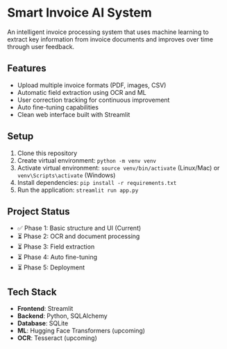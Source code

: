 # Smart Invoice AI System

An intelligent invoice processing system that uses machine learning to extract key information from invoice documents and improves over time through user feedback.

## Features

- Upload multiple invoice formats (PDF, images, CSV)
- Automatic field extraction using OCR and ML
- User correction tracking for continuous improvement
- Auto fine-tuning capabilities
- Clean web interface built with Streamlit

## Setup

1. Clone this repository
2. Create virtual environment: `python -m venv venv`
3. Activate virtual environment: `source venv/bin/activate` (Linux/Mac) or `venv\Scripts\activate` (Windows)
4. Install dependencies: `pip install -r requirements.txt`
5. Run the application: `streamlit run app.py`

## Project Status

- ✅ Phase 1: Basic structure and UI (Current)
- ⏳ Phase 2: OCR and document processing
- ⏳ Phase 3: Field extraction
- ⏳ Phase 4: Auto fine-tuning
- ⏳ Phase 5: Deployment

## Tech Stack

- **Frontend**: Streamlit
- **Backend**: Python, SQLAlchemy
- **Database**: SQLite
- **ML**: Hugging Face Transformers (upcoming)
- **OCR**: Tesseract (upcoming)